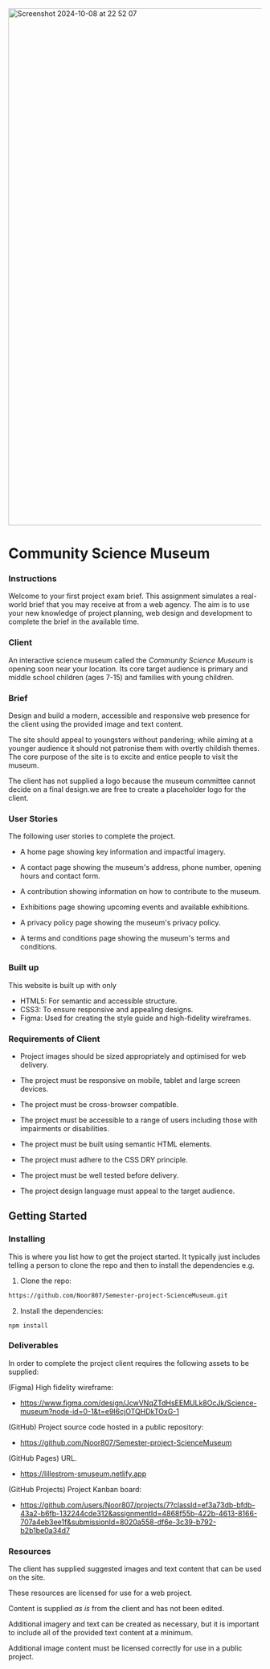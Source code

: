 













<img width="1029" alt="Screenshot 2024-10-08 at 22 52 07" src="https://github.com/user-attachments/assets/6b8115d1-2557-46dd-9aec-adfe2dfa6920">








#                                         Community Science Museum

 ### Instructions
Welcome to your first project exam brief. This assignment simulates a real-world brief that you may receive at from a web agency. The aim is to use your new knowledge of project planning, web design and development to complete the brief in the available time.

 ### Client
An interactive science museum called the *Community Science Museum* is opening soon near your location. Its core target audience is primary and middle school children (ages 7-15) and families with young children.



### Brief
Design and build a modern, accessible and responsive web presence for the client using the provided image and text content.

The site should appeal to youngsters without pandering; while aiming at a younger audience it should not patronise them with overtly childish themes. The core purpose of the site is to excite and entice people to visit the museum.

The client has not supplied a logo because the museum committee cannot decide on a final design.we are free to create a placeholder logo for the client.



### User Stories

The following user stories to complete the project.

- A home page showing key information and impactful imagery.

- A contact page showing the museum's address, phone number, opening hours and contact form.

- A contribution showing information on how to contribute to the museum.

- Exhibitions page showing upcoming events and available exhibitions.

- A privacy policy page showing the museum's privacy policy.

- A terms and conditions page showing the museum's terms and conditions.



### Built up
This website is built up with only

- HTML5: For semantic and accessible structure.
- CSS3: To ensure responsive and appealing designs.
- Figma: Used for creating the style guide and high-fidelity wireframes.



### Requirements of Client

- Project images should be sized appropriately and optimised for web delivery.

- The project must be responsive on mobile, tablet and large screen devices.
- The project must be cross-browser compatible.
- The project must be accessible to a range of users including those with impairments or disabilities.
- The project must be built using semantic HTML elements.
- The project must adhere to the CSS DRY principle.
- The project must be well tested before delivery.
- The project design language must appeal to the target audience.

## Getting Started

### Installing

This is where you list how to get the project started. It typically just includes telling a person to clone the repo and then to install the dependencies e.g.

1. Clone the repo:

```bash
https://github.com/Noor807/Semester-project-ScienceMuseum.git
```

2. Install the dependencies:

```
npm install
```

  



### Deliverables
In order to complete the project client requires the following assets to be supplied:


(Figma) High fidelity wireframe:
- https://www.figma.com/design/JcwVNqZTdHsEEMULk8OcJk/Science-museum?node-id=0-1&t=e9I6cjOTQHDkTOxG-1

(GitHub) Project source code hosted in a public repository:
- https://github.com/Noor807/Semester-project-ScienceMuseum

(GitHub Pages) URL.
- https://lillestrom-smuseum.netlify.app

(GitHub Projects) Project Kanban board:
- https://github.com/users/Noor807/projects/7?classId=ef3a73db-bfdb-43a2-b6fb-132244cde312&assignmentId=4868f55b-422b-4613-8166-707a4eb3ee1f&submissionId=8020a558-df6e-3c39-b792-b2b1be0a34d7




### Resources

The client has supplied suggested images and text content that can be used on the site.

These resources are licensed for use for a web project.

Content is supplied *as is* from the client and has not been edited.

Additional imagery and text can be created as necessary, but it is important to include all of the provided text content at a minimum.

Additional image content must be licensed correctly for use in a public project.



